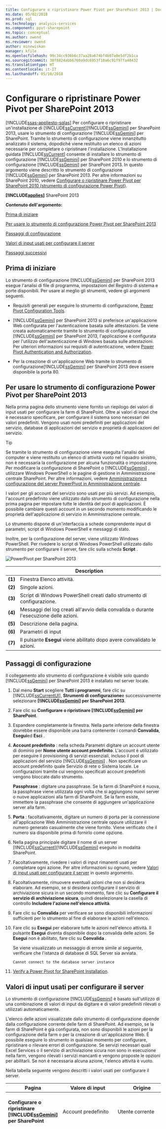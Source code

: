 ```yaml
---
title: Configurare o ripristinare Power Pivot per SharePoint 2013 | Documenti Microsoft
ms.date: 05/02/2018
ms.prod: sql
ms.technology: analysis-services
ms.component: ppvt-sharepoint
ms.topic: conceptual
ms.author: owend
ms.reviewer: owend
author: minewiskan
manager: kfile
ms.openlocfilehash: 99c34cc936b6c37aa20a674bf4b07a0e5df2b1ca
ms.sourcegitcommit: 38f8824abb6760a9dc6953f10a6c91f97fa48432
ms.translationtype: HT
ms.contentlocale: it-IT
ms.lasthandoff: 05/10/2018
---
```

# <a name="configure-or-repair-power-pivot-for-sharepoint-2013"></a>Configurare o ripristinare Power Pivot per SharePoint 2013
[!INCLUDE[ssas-appliesto-sqlas](../../includes/ssas-appliesto-sqlas.md)]
  Per configurare o ripristinare un'installazione di [!INCLUDE[ssCurrent](../../includes/sscurrent-md.md)][!INCLUDE[ssGemini](../../includes/ssgemini-md.md)] per SharePoint 2013, usare lo strumento di configurazione [!INCLUDE[ssGemini](../../includes/ssgemini-md.md)] per SharePoint. Tramite lo strumento di configurazione viene innanzitutto analizzato il sistema, dopodiché viene restituito un elenco di azioni necessarie per completare o ripristinare l'installazione. L'Installazione guidata [!INCLUDE[ssCurrent](../../includes/sscurrent-md.md)] consente di installare lo strumento di configurazione [!INCLUDE[ssGemini](../../includes/ssgemini-md.md)] per SharePoint 2010 e lo strumento di configurazione [!INCLUDE[ssGemini](../../includes/ssgemini-md.md)] per SharePoint 2013. In questo argomento viene descritto lo strumento di configurazione [!INCLUDE[ssGemini](../../includes/ssgemini-md.md)] per SharePoint 2013. Per altre informazioni su SharePoint 2010, vedere [Configurare o ripristinare Power Pivot per SharePoint 2010 (strumento di configurazione Power Pivot)](http://msdn.microsoft.com/en-us/d61f49c5-efaa-4455-98f2-8c293fa50046).  
  
 **[!INCLUDE[applies](../../includes/applies-md.md)]**  SharePoint 2013  
  
 **Contenuto dell'argomento:**  
  
 [Prima di iniziare](#bkmk_before)  
  
 [Per usare lo strumento di configurazione Power Pivot per SharePoint 2013](#bkmk_using)  
  
 [Passaggi di configurazione](#bkmk_steps)  
  
 [Valori di input usati per configurare il server](#bkmk_input)  
  
 [Passaggi successivi](#bkmk_nextsteps)  
  
##  <a name="bkmk_before"></a> Prima di iniziare  
 Lo strumento di configurazione [!INCLUDE[ssGemini](../../includes/ssgemini-md.md)] per SharePoint 2013 esegue l'analisi di file di programma, impostazioni del Registro di sistema e porte disponibili. Per usare al meglio gli strumenti, vedere gli argomenti seguenti.  
  
-   Requisiti generali per eseguire lo strumento di configurazione, [Power Pivot Configuration Tools](../../analysis-services/power-pivot-sharepoint/power-pivot-configuration-tools.md).  
  
-   [!INCLUDE[ssGemini](../../includes/ssgemini-md.md)] per SharePoint 2013 si preferisce un'applicazione Web configurata per l'autenticazione basata sulle attestazioni. Se viene creata automaticamente tramite lo strumento di configurazione [!INCLUDE[ssGemini](../../includes/ssgemini-md.md)] per SharePoint 2013, l'applicazione è configurata per l'utilizzo dell'autenticazione di Windows basata sulle attestazioni. Per ulteriori informazioni sui requisiti di autenticazione, vedere [Power Pivot Authentication and Authorization](../../analysis-services/power-pivot-sharepoint/power-pivot-authentication-and-authorization.md).  
  
-   Per la creazione di un'applicazione Web tramite lo strumento di configurazione[!INCLUDE[ssGemini](../../includes/ssgemini-md.md)] per SharePoint 2013 deve essere disponibile la porta 80.  
  
##  <a name="bkmk_using"></a> Per usare lo strumento di configurazione Power Pivot per SharePoint 2013  
 Nella prima pagina dello strumento viene fornito un riepilogo dei valori di input usati per configurare la farm di SharePoint. Oltre ai valori di input che è necessario specificare, per configurare il sistema sono necessari dei valori predefiniti. Vengono usati nomi predefiniti per applicazioni del servizio, database di applicazioni del servizio e proprietà di applicazioni del servizio.  
  
> [!TIP]  
>  Se tramite lo strumento di configurazione viene eseguita l'analisi del computer e viene restituito un elenco di attività vuoto nel riquadro sinistro, non è necessaria la configurazione per alcuna funzionalità o impostazione. Per modificare la configurazione di SharePoint o [!INCLUDE[ssGemini](../../includes/ssgemini-md.md)] , utilizzare Windows PowerShell o le pagine di gestione in Amministrazione centrale SharePoint. Per altre informazioni, vedere [Amministrazione e configurazione del server PowerPivot in Amministrazione centrale](../../analysis-services/power-pivot-sharepoint/power-pivot-server-administration-and-configuration-in-central-administration.md).  
  
 I valori per gli account del servizio sono usati per più servizi. Ad esempio, l'account predefinito viene utilizzato dallo strumento di configurazione nella prima pagina per impostare tutte le identità del pool di applicazioni. È possibile cambiare questi account in un secondo momento modificando le proprietà dell'applicazione di servizio in Amministrazione centrale.  
  
 Lo strumento dispone di un'interfaccia a schede comprendente input di parametri, script di Windows PowerShell e messaggi di stato.  
  
 Inoltre, per la configurazione del server, viene utilizzato Windows PowerShell. Per rivedere lo script di Windows PowerShell utilizzato dallo strumento per configurare il server, fare clic sulla scheda **Script** .  
  
 ![PowerPivot per SharePoint 2013](../../analysis-services/power-pivot-sharepoint/media/ssas-powerpivot-configtool-4-sharepoint2013-mainpage-configure.gif "PowerPivot per SharePoint 2013")  
  
||Description|  
|-|-----------------|  
|**(1)**|Finestra Elenco attività.|  
|**(2)**|Singole azioni.|  
|**(3)**|Script di Windows PowerShell creati dallo strumento di configurazione.|  
|**(4)**|Messaggi del log creati all'avvio della convalida o durante l'esecuzione delle azioni.|  
|**(5)**|Descrizione della pagina.|  
|**(6)**|Parametri di input|  
|**(7)**|Il pulsante **Esegui** viene abilitato dopo avere convalidato le azioni.|  
  
##  <a name="bkmk_steps"></a> Passaggi di configurazione  
 Il collegamento allo strumento di configurazione è visibile solo quando [!INCLUDE[ssGemini](../../includes/ssgemini-md.md)] per SharePoint 2013 è installato nel server locale.  
  
1.  Dal menu **Start** scegliere **Tutti i programmi**, fare clic su [!INCLUDE[ssCurrentUI](../../includes/sscurrentui-md.md)], **Strumenti di configurazione**e successivamente selezionare **[!INCLUDE[ssGemini](../../includes/ssgemini-md.md)] per SharePoint 2013**.  
  
2.  Fare clic su **Configurare o ripristinare [!INCLUDE[ssGemini](../../includes/ssgemini-md.md)] per SharePoint**.  
  
3.  Espandere completamente la finestra. Nella parte inferiore della finestra dovrebbe essere disponibile una barra contenente i comandi **Convalida**, **Esegui**ed **Esci** .  
  
4.  **Account predefinito** : nella scheda Parametri digitare un account utente di dominio per **Nome utente account predefinito**. L'account è utilizzato per eseguire il provisioning di servizi essenziali, incluso il pool di applicazioni del servizio [!INCLUDE[ssGemini](../../includes/ssgemini-md.md)] . Non specificare un account predefinito quale Servizio di rete o Sistema locale. Le configurazioni tramite cui vengono specificati account predefiniti vengono bloccate dallo strumento.  
  
     **Passphrase** : digitare una passphrase. Se la farm di SharePoint è nuova, la passphrase viene utilizzata ogni volta che si aggiungono nuovi server o nuove applicazioni alla farm di SharePoint. Se la farm esiste, immettere la passphrase che consente di aggiungere un'applicazione server alla farm.  
  
5.  **Porta** : facoltativamente, digitare un numero di porta per la connessione all'applicazione Web Amministrazione centrale oppure utilizzare il numero generato casualmente che viene fornito. Viene verificato che il numero sia disponibile prima di fornirlo come opzione.  
  
6.  Nella pagina principale digitare il nome di un server [!INCLUDE[ssCurrent](../../includes/sscurrent-md.md)][!INCLUDE[ssGemini](../../includes/ssgemini-md.md)] eseguito in modalità SharePoint.  
  
7.  Facoltativamente, rivedere i valori di input rimanenti usati per completare ogni azione. Per altre informazioni su ognuno, vedere [Valori di input usati per configurare il server](#bkmk_input) in questo argomento.  
  
8.  Facoltativamente, rimuovere eventuali azioni che non si desidera elaborare. Ad esempio, se si desidera configurare il servizio di archiviazione sicura in un secondo momento, fare clic su **Configurare il servizio di archiviazione sicura**, quindi deselezionare la casella di controllo **Includere l'azione nell'elenco attività**.  
  
9. Fare clic su **Convalida** per verificare se sono disponibili informazioni sufficienti per lo strumento al fine di elaborare le azioni nell'elenco.  
  
10. Fare clic su **Esegui** per elaborare tutte le azioni nell'elenco attività. Il pulsante **Esegui** diventa disponibile dopo la convalida delle azioni. Se **Esegui** non è abilitato, fare clic su **Convalida** .  
  
     Se viene visualizzato un messaggio di errore simile al seguente, verificare che l'istanza di database di SQL Server sia avviata.  
  
    ```  
    Cannot connect to the database server instance  
    ```  
  
11. [Verify a Power Pivot for SharePoint Installation](../../analysis-services/instances/install-windows/verify-a-power-pivot-for-sharepoint-installation.md).  
  
##  <a name="bkmk_input"></a> Valori di input usati per configurare il server  
 Lo strumento di configurazione [!INCLUDE[ssGemini](../../includes/ssgemini-md.md)] è basato sull'utilizzo di una combinazione di valori di input da digitare e di valori predefiniti rilevati o utilizzati automaticamente.  
  
 L'elenco delle azioni visualizzate dallo strumento di configurazione dipende dalla configurazione corrente delle farm di SharePoint. Ad esempio, se la farm di SharePoint è già configurata, non sono disponibili le azioni per la configurazione della farm o per la creazione di un'applicazione Web. È possibile eseguire lo strumento in qualsiasi momento per configurare, ripristinare o rilevare errori di configurazione. Se servizi necessari quali Excel Services o il servizio di archiviazione sicura non sono in esecuzione nella farm, vengono rilevati i servizi mancanti e vengono proposte le opzioni per abilitarli. Se non è necessaria alcuna azione, l'elenco attività è vuoto.  
  
 Nella tabella seguente vengono descritti i valori usati per configurare il server.  
  
|Pagina|Valore di input|Origine|Description|  
|----------|-----------------|------------|-----------------|  
|**Configurare o ripristinare [!INCLUDE[ssGemini](../../includes/ssgemini-md.md)] per SharePoint**|Account predefinito|Utente corrente|L'account predefinito è un account utente di Windows di dominio utilizzato per effettuare il provisioning di servizi condivisi nella farm. Viene utilizzato per il provisioning degli elementi seguenti:|  
||||-<br />                    [!INCLUDE[ssGemini](../../includes/ssgemini-md.md)] predefinita|  
||||- Servizio di archiviazione sicura|  
||||- Excel Services|  
||||- Identità del pool di applicazioni Web|  
||||- Amministratore della raccolta siti|  
||||- Account di aggiornamento dati automatico di [!INCLUDE[ssGemini](../../includes/ssgemini-md.md)] .|  
||||Per impostazione predefinita, viene usato l'account di dominio dell'utente corrente.<br /><br /> Nota: è consigliabile sostituire il valore predefinito, a meno che non si configuri un server per fini di valutazione e non di produzione.<br /><br /> È possibile modificare le identità del servizio dopo la configurazione o la riparazione usando Amministrazione centrale.<br /><br /> Facoltativamente, nello strumento di configurazione [!INCLUDE[ssGemini](../../includes/ssgemini-md.md)] specificare gli account dedicati per gli elementi seguenti:|  
||||-Applicazione Web, tramite la pagina **Creare applicazione Web predefinita** (supponendo che si stia creando un'applicazione Web per la farm).|  
||||-<br />                    [!INCLUDE[ssGemini](../../includes/ssgemini-md.md)] , con la pagina **Creare account automatico per DataRefresh** in questo strumento.|  
||Server di database|Istanza denominata di [!INCLUDE[ssGemini](../../includes/ssgemini-md.md)] locale, se disponibile|Se un'istanza del motore di database è installata come istanza denominata di [!INCLUDE[ssGemini](../../includes/ssgemini-md.md)] , il campo del server di database viene popolato dallo strumento con il nome di questa istanza. Se il motore di database non è installato, questo campo è vuoto.<br /><br /> **Server di database**  è un parametro obbligatorio. Può trattarsi di qualsiasi versione o edizione di SQL Server supportata per le farm SharePoint.|  
||Passphrase|Input dell'utente|Se si crea una nuova farm, come relativa passphrase viene utilizzata quella immessa. Se si aggiunge [!INCLUDE[ssGemini](../../includes/ssgemini-md.md)] per SharePoint a una farm esistente, digitare la passphrase esistente della farm.|  
||Porta di Amministrazione centrale SharePoint|Predefinito, se necessario|Se la farm non è configurata, vengono fornite opzioni per creare la farm e un endpoint HTTP ad Amministrazione centrale. Viene selezionato un numero di porta generato casualmente che non è in uso.|  
||[!INCLUDE[ssGemini](../../includes/ssgemini-md.md)] per Excel Services ([NomeServer]\ [!INCLUDE[ssGemini](../../includes/ssgemini-md.md)])|Input dell'utente|Il server [!INCLUDE[ssGemini](../../includes/ssgemini-md.md)] è necessario in Excel Services per abilitare le caratteristiche principali di [!INCLUDE[ssGemini](../../includes/ssgemini-md.md)] . Il nome del server digitato in questa pagina viene aggiunto anche all'elenco nella pagina **Configura server [!INCLUDE[ssGemini](../../includes/ssgemini-md.md)]**.|  
|**Configurare la nuova farm**|Server di database<br /><br /> Account farm<br /><br /> Passphrase<br /><br /> Porta di Amministrazione centrale SharePoint|Predefinito, se necessario|Per le impostazioni, vengono usati come predefiniti i valori immessi nella pagina principale.|  
|**Creare un'applicazione del servizio [!INCLUDE[ssGemini](../../includes/ssgemini-md.md)]**|Nome applicazione di servizio|Valore predefinito|[!INCLUDE[ssGemini](../../includes/ssgemini-md.md)] è **Valore predefinito [!INCLUDE[ssGemini](../../includes/ssgemini-md.md)] Service Application**. È possibile usare un valore diverso nello strumento.|  
||Server di database|Valore predefinito|Server di database che ospita il database dell'applicazione di servizio [!INCLUDE[ssGemini](../../includes/ssgemini-md.md)] . Il nome del server predefinito corrisponde al server di database usato per la farm. Questo nome può essere sostituito con un valore diverso.|  
||Nome database|Valore predefinito|Nome del database da creare per il database dell'applicazione del servizio [!INCLUDE[ssGemini](../../includes/ssgemini-md.md)] . Il nome del database predefinito è basato sul nome dell'applicazione del servizio, seguito da un GUID per assicurarne l'univocità. È possibile usare un valore diverso nello strumento.|  
|**Creare applicazione Web predefinita**|Nome applicazione Web|Predefinito, se necessario|Se non esistono applicazioni Web, ne viene creata una. L'applicazione Web è configurata per l'autenticazione in modalità classica ed è in ascolto sulla porta 80. Le dimensioni di caricamento file massime vengono impostate su 2047, il massimo consentito in SharePoint. Tali dimensioni di caricamento sono necessarie per i file [!INCLUDE[ssGemini](../../includes/ssgemini-md.md)] di grandi dimensioni che verranno caricati nel server.|  
||URL|Predefinito, se necessario|Viene creato un URL in base al nome del server, usando le stesse convenzioni di denominazione per i nomi file di SharePoint.|  
||Pool di applicazioni|Predefinito, se necessario|Viene creato un pool di applicazioni predefinito in IIS.|  
||Account e password del pool di applicazioni|Predefinito, se necessario|L'account del pool di applicazioni è basato sull'account predefinito, anche se è possibile eseguirne l'override nello strumento.|  
||Server di database|Predefinito, se necessario|L'istanza del database predefinito viene preselezionata per archiviare il database di contenuto dell'applicazione, tuttavia è possibile specificare un'istanza di SQL Server diversa nello strumento.|  
||Nome database|Predefinito, se necessario|Nome del database dell'applicazione. Il nome del database è basato sulle convenzioni di denominazione per i nomi file di SharePoint, tuttavia è possibile scegliere un nome diverso.|  
|**Distribuire la soluzione applicazione Web**|URL|Predefinito, se necessario|L'URL predefinito è quello dell'applicazione Web predefinita.|  
||Dimensioni massime file (in MB)|Predefinito, se necessario|L'impostazione predefinita è 2047. Le raccolte documenti di SharePoint hanno anche una dimensione massima e l'impostazione di [!INCLUDE[ssGemini](../../includes/ssgemini-md.md)] non deve superare quella della raccolta documenti. Per altre informazioni, vedere [Configurare le dimensioni massime di caricamento dei file &#40;PowerPivot per SharePoint&#41;](../../analysis-services/power-pivot-sharepoint/configure-maximum-file-upload-size-power-pivot-for-sharepoint.md).|  
|**Creare raccolta siti**|Amministratore del sito|Predefinito, se necessario|Viene usato l'account predefinito. È possibile eseguire l'override di questo account nella pagina **Creare raccolta siti** .|  
||Posta elettronica contatto|Predefinito, se necessario|Se Microsoft Outlook è configurato nel server, viene usato l'indirizzo di posta elettronica dell'utente corrente. In caso contrario, viene usato un segnaposto.|  
||URL sito|Predefinito, se necessario|Viene creato l'URL del sito usando le stesse convenzioni di denominazione per gli URL di SharePoint.|  
||Titolo sito|Predefinito, se necessario|Come titolo predefinito viene aggiunto **Sito [!INCLUDE[ssGemini](../../includes/ssgemini-md.md)]**.|  
|**Attivare la funzionalità [!INCLUDE[ssGemini](../../includes/ssgemini-md.md)] in una raccolta siti**|URL sito||URL della raccolta siti per cui si stanno attivando le funzionalità di [!INCLUDE[ssGemini](../../includes/ssgemini-md.md)] .|  
||Abilitare la funzionalità avanzata per questo sito||Abilitare la funzionalità "PremiumSite" del sito di SharePoint.|  
|**Creare applicazione del servizio di archiviazione sicura**|Nome applicazione di servizio|Predefinito, se necessario|Digitare il nome per l'applicazione del servizio di archiviazione sicura.|  
||Server di database|Input dell'utente|Digitare il nome del server di database da usare per l'applicazione del servizio di archiviazione sicura.|  
|**Creare proxy applicazione del servizio di archiviazione sicura**|Nome applicazione di servizio|Predefinito, se necessario|Digitare il nome dell'applicazione del servizio di archiviazione sicura immesso nella pagina precedente.|  
||Proxy applicazione del servizio|Predefinito, se necessario|Digitare il nome per il proxy dell'applicazione del servizio di archiviazione sicura. Il nome verrà visualizzato nel gruppo di connessione predefinito che associa le applicazioni alle applicazioni Web di contenuto SharePoint.|  
|**Aggiornare la chiave master del servizio di archiviazione sicura**|Proxy applicazione del servizio|Predefinito, se necessario|Digitare il nome del proxy dell'applicazione del servizio di archiviazione sicura immesso nella pagina precedente.|  
||Passphrase|Input dell'utente|Chiave master utilizzata per la crittografia dei dati. Per impostazione predefinita, la passphrase usata per generare la chiave è identica a quella usata per il provisioning di nuovi server nella farm. È possibile sostituire la passphrase predefinita con una passphrase univoca.|  
|**Creare account automatico per DataRefresh**|ID applicazione di destinazione|Predefinito, se necessario|Creare un'applicazione di destinazione per archiviare le credenziali utilizzate per l'aggiornamento dati automatico [!INCLUDE[ssGemini](../../includes/ssgemini-md.md)] .<br /><br /> L'ID applicazione può essere un testo descrittivo.|  
||Nome descrittivo per l'applicazione di destinazione|Predefinito, se necessario||  
||Nome utente e password account automatico|Predefinito, se necessario|Digitare le credenziali di un account utente di Windows utilizzato dall'applicazione di destinazione per eseguire l'aggiornamento dati automatico. Per altre informazioni, vedere [datarefresh configurare Excel Services utilizzando l'account servizio automatico in SharePoint Server 2013](http://technet.microsoft.com/library/hh525344\(office.15\).aspx) (http://technet.microsoft.com/en-us/library/hh525344(office.15).aspx).|  
||URL sito|Predefinito, se necessario|Digitare l'URL sito della raccolta siti associata all'applicazione di destinazione. Per l'associazione con raccolte siti aggiuntive, usare Amministrazione centrale SharePoint.|  
|**Crea applicazione di servizio per Excel Services**|Nome applicazione di servizio|Predefinito, se necessario|Digitare un nome per l'applicazione di servizio. Nel server di database della farm di SharePoint viene creato un database dell'applicazione di servizio con lo stesso nome.|  
|**Configurare i server [!INCLUDE[ssGemini](../../includes/ssgemini-md.md)]**|Nome applicazione di servizio|Predefinito, se necessario|Nome dell'applicazione di servizio digitato nella pagina precedente.|  
||[!INCLUDE[ssGemini](../../includes/ssgemini-md.md)] Nome server||Elenco dei server [!INCLUDE[ssGemini](../../includes/ssgemini-md.md)] registrati.<br /><br /> Il nome del server digitato nella pagina principale viene aggiunto automaticamente in questa pagina.|  
|**Registra componente aggiuntivo di [!INCLUDE[ssGemini](../../includes/ssgemini-md.md)] come Analisi utilizzo di Excel Services**|Nome applicazione di servizio||Nome dell'applicazione di servizio digitato nella pagina precedente.|  
|||||  
  
 Se lo strumento di configurazione [!INCLUDE[ssGemini](../../includes/ssgemini-md.md)] per SharePoint 2013 crea la farm, i database necessari vengono creati nel server di database usando le stesse convenzioni di denominazione per i nomi file di SharePoint. Non è possibile modificare il nome del database della farm.  
  
 Se viene creata una raccolta siti, il database del contenuto viene creato nel server di database usando le stesse convenzioni di denominazione per i nomi file di SharePoint. Non è possibile modificare il nome del database del contenuto.  
  
## <a name="verify-the-configuration"></a>Verificare la configurazione  
 Vedere la sezione "Verificare la configurazione di [!INCLUDE[ssGemini](../../includes/ssgemini-md.md)]" in [Configurare Power Pivot e distribuire soluzioni &#40;SharePoint 2013&#41;](../../analysis-services/instances/install-windows/configure-power-pivot-and-deploy-solutions-sharepoint-2013.md).  
  
##  <a name="bkmk_nextsteps"></a> Passaggi successivi  
 Dopo aver completato l'installazione del server, è necessario effettuare diverse attività di post-installazione:  
  
-   Concedere le autorizzazioni SharePoint a singoli e gruppi. Questa attività è necessaria per consentire l'accesso a siti e contenuti.  
  
-   Modificare le identità del pool di applicazioni del servizio per l'esecuzione in un account diverso. La definizione di identità diverse per servizi e applicazioni è una procedura SharePoint consigliata per le distribuzioni sicure.  
  
-   Creare siti attendibili aggiuntivi in Excel Services in modo da variare le autorizzazioni e le impostazioni di configurazione che funzionano meglio per l'accesso ai dati [!INCLUDE[ssGemini](../../includes/ssgemini-md.md)] .  
  
-   Installare provider di dati di uso comune per abilitare l'aggiornamento dati lato server.  
  
### <a name="grant-sharepoint-permissions-to-workbook-users"></a>Concedere autorizzazioni di SharePoint agli utenti delle cartelle di lavoro  
 Gli utenti devono disporre delle autorizzazioni di SharePoint per pubblicare o visualizzare cartelle di lavoro. Concedere le autorizzazioni **Visualizzazione** agli utenti che devono visualizzare le cartelle di lavoro pubblicate e le autorizzazioni **Collaborazione** agli utenti che pubblicano o gestiscono le cartelle di lavoro. Per concedere le autorizzazioni, è necessario disporre dei privilegi di amministratore della raccolta siti.  
  
1.  In un sito di SharePoint 2013, fare clic sull'icona impostazioni ![impostazioni SharePoint](../../analysis-services/media/as-sharepoint2013-settings-gear.gif "impostazioni SharePoint") e quindi fare clic su **Impostazioni sito**.  
  
2.  Nel gruppo **Utenti e autorizzazioni** scegliere **Autorizzazioni sito** .  
  
3.  Creare gruppi in base alle esigenze se si desidera un set di utenti con autorizzazioni **Collaborazione** e un altro gruppo per un set di utenti che dispongono solo delle autorizzazioni **Visualizza** .  
  
4.  Immettere gli account gruppo o utente di dominio di Windows con appartenenza ai gruppi. Come in precedenza, non usare indirizzi di posta elettronica o gruppi di distribuzione se l'applicazione è configurata per l'autenticazione classica.  
  
### <a name="install-data-providers-used-in-data-refresh-and-check-user-permissions"></a>Installare provider di dati usati per l'aggiornamento dati e verificare le autorizzazioni utente  
 L'aggiornamento dati lato server consente agli utenti di reimportare dati aggiornati nelle cartelle di lavoro in modalità automatica. Affinché l'aggiornamento dati riesca, il server in cui viene eseguito Analysis Services in modalità SharePoint deve disporre degli stessi provider di dati utilizzati per importare i dati inizialmente. Inoltre, per l'account utente con il quale viene eseguito l'aggiornamento dati vengono spesso richieste autorizzazioni di lettura sulle origini dati esterne. Verificare i requisiti per l'abilitazione e la configurazione dell'aggiornamento dati per assicurarsi un risultato positivo. Per altre informazioni, vedere [Aggiornamento di dati PowerPivot con SharePoint 2010](http://msdn.microsoft.com/en-us/01b54e6f-66e5-485c-acaa-3f9aa53119c9).  
  
> [!NOTE]  
>  Per [!INCLUDE[ssCurrent](../../includes/sscurrent-md.md)][!INCLUDE[ssGemini](../../includes/ssgemini-md.md)] per SharePoint 2013 i provider di dati vengono installati quando si esegue il programma di installazione **spPowerPivot.msi** e lo strumento di configurazione [!INCLUDE[ssGemini](../../includes/ssgemini-md.md)] per SharePoint 2013. Per altre informazioni, vedere [Installare o disinstallare il componente aggiuntivo PowerPivot per SharePoint &#40;SharePoint 2013&#41;](../../analysis-services/instances/install-windows/install-or-uninstall-the-power-pivot-for-sharepoint-add-in-sharepoint-2013.md).  
  
### <a name="change-application-pool-and-service-identities-in-sharepoint"></a>Modificare il pool di applicazioni e le identità di servizio in SharePoint  
 Tramite lo strumento di configurazione [!INCLUDE[ssGemini](../../includes/ssgemini-md.md)] viene eseguito il provisioning delle funzionalità della farm, delle applicazioni e dei servizi affinché vengano eseguiti con un singolo account. L'installazione risulterà semplificata, ma la distribuzione non soddisferà i requisiti di sicurezza di una farm di SharePoint. Per creare una distribuzione più affidabile, modificare i pool di applicazioni e le identità di servizio affinché l'esecuzione avvenga in account diversi al termine dell'installazione. Per altre informazioni, vedere [Configurare gli account del servizio PowerPivot](../../analysis-services/power-pivot-sharepoint/configure-power-pivot-service-accounts.md).  
  
### <a name="create-additional-trusted-sites-in-excel-services"></a>Creare siti attendibili aggiuntivi in Excel Services  
 È possibile aggiungere siti attendibili in Excel Services per variare le autorizzazioni e le impostazioni di configurazione nei siti che forniscono cartelle di lavoro di Excel e dati [!INCLUDE[ssGemini](../../includes/ssgemini-md.md)] . Per altre informazioni, vedere [Creare un percorso attendibile per i siti PowerPivot in Amministrazione centrale](../../analysis-services/power-pivot-sharepoint/create-a-trusted-location-for-power-pivot-sites-in-central-administration.md).  
  
### <a name="build-a-includessgeminiincludesssgemini-mdmd-workbook"></a>Compilare una cartella di lavoro [!INCLUDE[ssGemini](../../includes/ssgemini-md.md)]  
 Dopo aver installato i componenti server in una farm, è possibile creare la prima cartella di lavoro di Excel 2013 in cui vengono utilizzati dati [!INCLUDE[ssGemini](../../includes/ssgemini-md.md)] incorporati e, successivamente, pubblicarla in una raccolta di SharePoint. In alternativa, è possibile caricare o pubblicare una cartella di lavoro di [!INCLUDE[ssGemini](../../includes/ssgemini-md.md)] di esempio per verificare l'accesso ai dati [!INCLUDE[ssGemini](../../includes/ssgemini-md.md)] in SharePoint. Per ulteriori informazioni, vedere quanto segue:  
  
-   [Guida di PowerPivot di Power](https://support.office.com/en-us/article/Power-Pivot-Help-241aac41-92e3-4e46-ae58-2f2cd7dbcf4f) (https://support.office.com/en-us/article/Power-Pivot-Help-241aac41-92e3-4e46-ae58-2f2cd7dbcf4f).  
  
-   [Avviare Power Pivot in Excel 2013 aggiuntivo](http://office.microsoft.com/excel-help/start-powerpivot-in-excel-2013-add-in-HA102837097.aspx?CTT=5&origin=HA102837110) (http://office.microsoft.com/excel-help/start-powerpivot-in-excel-2013-add-in-HA102837097.aspx?CTT=5&origin=HA102837110).  
  
### <a name="add-additional-analysis-services-servers-in-sharepoint-mode"></a>Aggiungere server Analysis Services in modalità SharePoint  
 Nel tempo, se si rendessero necessarie ulteriori funzionalità di elaborazione e archiviazione dati, sarà possibile aggiungere ulteriori server Analysis Services in modalità SharePoint alla farm. Per [!INCLUDE[ssCurrent](../../includes/sscurrent-md.md)][!INCLUDE[ssGemini](../../includes/ssgemini-md.md)] per SharePoint 2013, installare nuovi server [!INCLUDE[ssASnoversion](../../includes/ssasnoversion-md.md)] in modalità SharePoint, quindi configurare Excel Services. Per altre informazioni, vedere la sezione "Oltre l'installazione in un server singolo" di [Installazione di Analisi Services in modalità Power Pivot](../../analysis-services/instances/install-windows/install-analysis-services-in-power-pivot-mode.md).  
  
## <a name="additional-resources"></a>Risorse aggiuntive  
 ![Le impostazioni di SharePoint](../../analysis-services/media/as-sharepoint2013-settings-gear.gif "impostazioni SharePoint") [Invia commenti e suggerimenti e informazioni di contatto tramite SQL Server Feedback](https://feedback.azure.com/forums/908035-sql-server).  
  
## <a name="see-also"></a>Vedere anche  
 [Installare o disinstallare il componente aggiuntivo PowerPivot per SharePoint &#40;SharePoint 2013&#41;](../../analysis-services/instances/install-windows/install-or-uninstall-the-power-pivot-for-sharepoint-add-in-sharepoint-2013.md)   
 [Strumenti di configurazione Power Pivot](../../analysis-services/power-pivot-sharepoint/power-pivot-configuration-tools.md)   
 [Amministrazione e configurazione del server PowerPivot in Amministrazione centrale](../../analysis-services/power-pivot-sharepoint/power-pivot-server-administration-and-configuration-in-central-administration.md)   
 [Eseguire l'aggiornamento delle cartelle di lavoro e l'aggiornamento dati pianificato & #40; SharePoint 2013 & #41;](../../analysis-services/instances/install-windows/upgrade-workbooks-and-scheduled-data-refresh-sharepoint-2013.md)  
  
  

